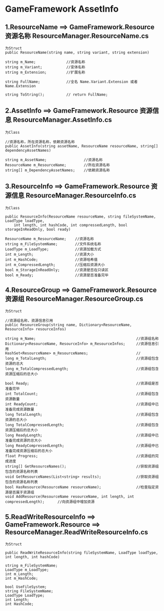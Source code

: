 # GameFramework AssetInfo


## 1.ResourceName ==> GameFramework.Resource 资源名称 ResourceManager.ResourceName.cs
	为Struct
	public ResourceName(string name, string variant, string extension)
	
	string m_Name;				//资源名称
	string m_Variant;			//变体名称
	string m_Extension;			//扩展名称
	
	string FullName;			//全名 Name.Variant.Extension 或者 Name.Extension
	
	string ToString();			// return FullName;
	
## 2.AssetInfo ==> GameFramework.Resource 资源信息 ResourceManager.AssetInfo.cs
	为Class
	
	//资源名称，所在资源名称，依赖资源名称
	public AssetInfo(string assetName, ResourceName resourceName, string[] dependencyAssetNames)
	
	string m_AssetName;					//资源名称
	ResourceName m_ResourceName;		//所在资源名称
	string[] m_DependencyAssetNames;	//依赖资源名称
	
## 3.ResourceInfo ==> GameFramework.Resource 资源信息 ResourceManager.ResourceInfo.cs 
	为Class
	
	public ResourceInfo(ResourceName resourceName, string fileSystemName, LoadType loadType, 
		int length, int hashCode, int compressedLength, bool storageInReadOnly, bool ready)
            
	ResourceName m_ResourceName;	//资源名称
	string m_FileSystemName;		//文件系统名称
	LoadType m_LoadType;			//资源加载方式
	int m_Length;					//资源大小
	int m_HashCode;					//资源哈希值
	int m_CompressedLength;			//压缩后资源大小
	bool m_StorageInReadOnly;		//资源是否在只读区
	bool m_Ready;					//资源是否准备完毕
	
## 4.ResourceGroup ==> GameFramework.Resource 资源组 ResourceManager.ResourceGroup.cs
	为Struct
	
	//资源组名称，资源信息引用
	public ResourceGroup(string name, Dictionary<ResourceName, ResourceInfo> resourceInfos)
	
	string m_Name;												//资源组名称
	Dictionary<ResourceName, ResourceInfo> m_ResourceInfos;		//资源信息引用	
	HashSet<ResourceName> m_ResourceNames;						//
	long m_TotalLength;											//资源组包含资源的总大
	long m_TotalCompressedLength;								//资源组包含资源压缩后的总大小

	bool Ready;													//资源组是否准备完毕
	int TotalCount;												//资源组包含资源数量		
	int ReadyCount;												//资源组中已准备完成资源数量
	long TotalLength;											//资源组包含资源的总大小
	long TotalCompressedLength;									//资源组包含资源压缩后的总大小
	long ReadyLength;											//资源组中已准备完成资源的总大小
	long ReadyCompressedLength;									//资源组中已准备完成资源压缩后的总大小
	float Progress;												//资源组的完成进度
	string[] GetResourceNames();								//获取资源组包含的资源名称列表
	void GetResourceNames(List<string> results);				//获取资源组包含的资源名称列表
	bool HasResource(ResourceName resourceName);				//检查指定资源是否属于资源组
	void AddResource(ResourceName resourceName, int length, int compressedLength);		//向资源组中增加资源

## 5.ReadWriteResourceInfo ==> GameFramework.Resource ==> ResourceManager.ReadWriteResourceInfo.cs
	为Struct
	
	public ReadWriteResourceInfo(string fileSystemName, LoadType loadType, int length, int hashCode)

	string m_FileSystemName;
	LoadType m_LoadType;
	int m_Length;
	int m_HashCode;

	bool UseFileSystem;
	string FileSystemName;
	LoadType LoadType;
	int Length;
	int HashCode;













